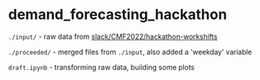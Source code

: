 # demand_forecasting_hackathon

`./input/` - raw data from [slack/CMF2022/hackathon-workshifts](https://cmf2022.slack.com/archives/C042U48K9MZ/p1663411929528629)

`./proceeded/` - merged files from `./input`, also added a 'weekday' variable

`draft.ipynb` - transforming raw data, building some plots
